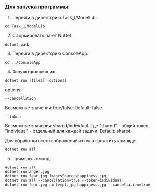 ### **Для запуска программы:**
1. Перейти в директорию Task_1/ModelLib:
```
cd Task_1/ModelLib
```

2. Сформировать пакет NuGet:
```
dotnet pack
```

3. Перейти в директорию ConsoleApp:
```
cd ../ConsoleApp
```

4. Запуск приложения:
```
dotnet run [files] [options]
```
options:
```
--сancellation
```
Возможные значения: true/false.
Default: false.

```
--token
```
Возможные значения: shared/individual. Где "shared" - общий токен, "individual" - отдельный для каждой задачи.
Default: shared.

Для обработки всех изображений из пула запустить команду:
```
dotnet run all
```
5. Примеры команд:
```
dotnet run all
dotnet run anger.jpg
dotnet run fear.jpg ImagesSource/happiness.jpg 
dotnet run all --cancellation=true --token=individual
dotnet run fear.jpg contempt.jpg happiness.jpg --cancellation=true
```